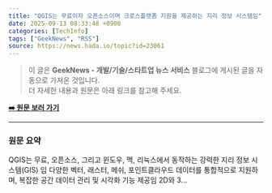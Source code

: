 ```yaml
---
title: "QGIS는 무료이자 오픈소스이며 크로스플랫폼 지원을 제공하는 지리 정보 시스템임"
date: 2025-09-13 08:33:48 +0900
categories: [TechInfo]
tags: ["GeekNews", "RSS"]
source: https://news.hada.io/topic?id=23061
---
```

> 이 글은 **GeekNews - 개발/기술/스타트업 뉴스 서비스** 블로그에 게시된 글을 자동으로 가져온 것입니다. <br>
> 더 자세한 내용과 원문은 아래 링크를 참고해 주세요.

[**➡️ 원문 보러 가기**](https://news.hada.io/topic?id=23061)

---

### 원문 요약
QGIS는 무료, 오픈소스, 그리고 윈도우, 맥, 리눅스에서 동작하는 강력한 지리 정보 시스템(GIS) 임 다양한 벡터, 래스터, 메쉬, 포인트클라우드 데이터를 통합적으로 지원하며, 복잡한 공간 데이터 관리 및 시각화 기능 제공임 2D와 3...

